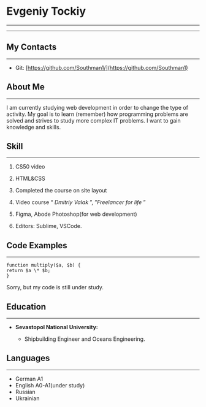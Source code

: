 # Evgeniy Tockiy   

------------------
------------------
## My Contacts
-----
* Git: [https://github.com/Southman1/](https://github.com/Southman1)


## About Me
------------
I am currently studying web development in order to change the type of activity. My goal is to learn (remember) how programming problems are solved and strives to study more complex IT problems. I want to gain knowledge and skills.

## Skill
--------------
1. CS50 video 

2. HTML&CSS

3. Completed the course on site layout

4. Video course “ *Dmitriy Valak* ”, ”_Freelancer for life_ ”

5. Figma, Abode Photoshop(for web development)

6. Editors: Sublime, VSCode.

## Code Examples
-------------

```
function multiply($a, $b) {
return $a \* $b;
}
```

Sorry, but my code is still under study.

## Education
------------
* __Sevastopol National University:__

   * Shipbuilding Engineer and Oceans Engineering.


## Languages
---------
* German A1
* English A0-A1(under study)
* Russian
* Ukrainian
